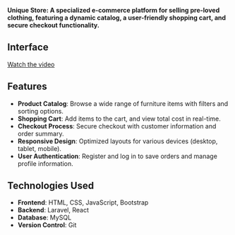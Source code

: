 **Unique Store: A specialized e-commerce platform for selling pre-loved clothing, featuring a dynamic catalog, a user-friendly shopping cart, and secure checkout functionality.**

## Interface

[Watch the video](https://github.com/user-attachments/assets/UniqueStore.mp4)


## Features
- **Product Catalog**: Browse a wide range of furniture items with filters and sorting options.
- **Shopping Cart**: Add items to the cart, and view total cost in real-time.
- **Checkout Process**: Secure checkout with customer information and order summary.
- **Responsive Design**: Optimized layouts for various devices (desktop, tablet, mobile).
- **User Authentication**: Register and log in to save orders and manage profile information.

## Technologies Used
- **Frontend**: HTML, CSS, JavaScript, Bootstrap
- **Backend**: Laravel, React 
- **Database**: MySQL
- **Version Control**: Git
